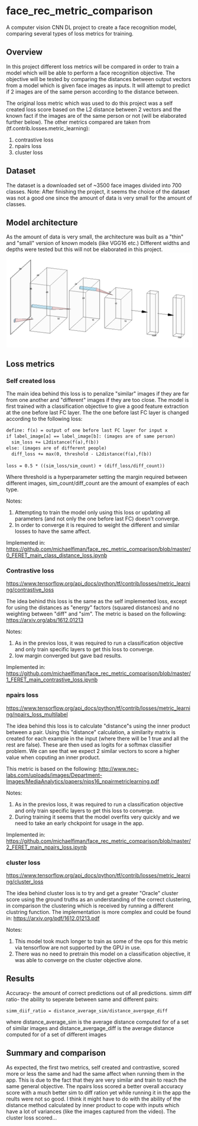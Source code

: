 # face_rec_metric_comparison
A computer vision CNN DL project to create a face recognition model, comparing several types of loss metrics for training.

## Overview
In this project different loss metrics will be compared in order to train a model which will be able to perform a face recognition objective.
The objective will be tested by comparing the distances between output vectors from a model which is given face images as inputs. It will attempt to predict if 2 images are of the same person according to the distance between.

The original loss metric which was used to do this project was a self created loss score based on the L2 distance between 2 vectors and the known fact if the images are of the same person or not (will be elaborated further below).
The other metrics compared are taken from (tf.contrib.losses.metric_learning):
1. contrastive loss
2. npairs loss
3. cluster loss

## Dataset
The dataset is a downloaded set of ~3500 face images divided into 700 classes.
Note: After finishing the project, it seems the choice of the dataset was not a good one since the amount of data is very small for the amount of classes.

## Model architecture
As the amount of data is very small, the architecture was built as a "thin" and "small" version of known models (like VGG16 etc.)
Different widths and depths were tested but this will not be elaborated in this project.
![alt text](https://github.com/michaelfiman/face_rec_metric_comparison/blob/master/face_rec_arch.PNG?raw=true)

## Loss metrics

### Self created loss
The main idea behind this loss is to penalize "similar" images if they are far from one another and "different" images if they are too close.
The model is first trained with a classification objective to give a good feature extraction at the one before last FC layer.
The the one before last FC layer is changed according to the following loss:
```
define: f(x) = output of one before last FC layer for input x
if label_image[a] == label_image[b]: (images are of same person)
  sim_loss += L2distance(f(a),f(b))
else: (images are of different people)
  diff_loss += max(0, threshold - L2distance(f(a),f(b))

loss = 0.5 * ((sim_loss/sim_count) + (diff_loss/diff_count))
```
Where threshold is a hyperparameter setting the margin required between different images, sim_count/diff_count are the amount of examples of each type.

Notes:
  1. Attempting to train the model only using this loss or updating all parameters (and not only the one before last FC) doesn't converge.
  2. In order to converge it is required to weight the different and similar losses to have the same affect.
  
Implemented in:
https://github.com/michaelfiman/face_rec_metric_comparison/blob/master/0_FERET_main_class_distance_loss.ipynb
  
### Contrastive loss
https://www.tensorflow.org/api_docs/python/tf/contrib/losses/metric_learning/contrastive_loss

The idea behind this loss is the same as the self implemented loss, except for using the distances as "energy" factors (squared distances) and no weighting between "diff" and "sim".
The metric is based on the followiing: https://arxiv.org/abs/1612.01213

Notes:
  1. As in the previos loss, it was required to run a classification objective and only train specific layers to get this loss to converge.
  2. low margin converged but gave bad results.

Implemented in:
https://github.com/michaelfiman/face_rec_metric_comparison/blob/master/1_FERET_main_contrastive_loss.ipynb


### npairs loss
https://www.tensorflow.org/api_docs/python/tf/contrib/losses/metric_learning/npairs_loss_multilabel

The idea behind this loss is to calculate "distance"s using the inner product between a pair.
Using this "distance" calculation, a similarity matrix is created for each example in the input (where there will be 1 true and all the rest are false).
These are then used as logits for a softmax classifier problem. We can see that we expect 2 similar vectors to score a higher value when coputing an inner product.

This metric is based on the following: http://www.nec-labs.com/uploads/images/Department-Images/MediaAnalytics/papers/nips16_npairmetriclearning.pdf

Notes:
  1. As in the previos loss, it was required to run a classification objective and only train specific layers to get this loss to converge.
  2. During training it seems that the model overfits very quickly and we need to take an early chckpoint for usage in the app.

Implemented in:
https://github.com/michaelfiman/face_rec_metric_comparison/blob/master/2_FERET_main_npairs_loss.ipynb

### cluster loss
https://www.tensorflow.org/api_docs/python/tf/contrib/losses/metric_learning/cluster_loss

The idea behind cluster loss is to try and get a greater "Oracle" cluster score using the ground truths as an understanding of the correct clustering, in comparison the clustering which is received by running a different clustring function.
The implementation is more complex and could be found in: https://arxiv.org/pdf/1612.01213.pdf

Notes:
  1. This model took much longer to train as some of the ops for this metric via tensorflow are not supported by the GPU in use.
  2. There was no need to pretrain this model on a classification objective, it was able to converge on the cluster objective alone.

## Results
Accuracy- the amount of correct predictions out of all predictions.
simm diff ratio- the ability to seperate between same and different pairs:
```
simm_diif_ratio = distance_average_sim/distance_avergage_diff
```
where distance_average_sim is the average distance computed for of a set of similar images
and distance_avergage_diff is the average distance computed for of a set of different images


## Summary and comparison
As expected, the first two metrics, self created and contrastive, scored more or less the same and had the same affect when running them in the app. This is due to the fact that they are very similar and train to reach the same general objective.
The npairs loss scored a better overall accuracy score with a much better sim to diff ration yet while running it in the app the reults were not so good. I think it might have to do with the ability of the distance method calculated by inner product to cope with inputs which have a lot of variances (like the images captured from the video).
The cluster loss scored...



